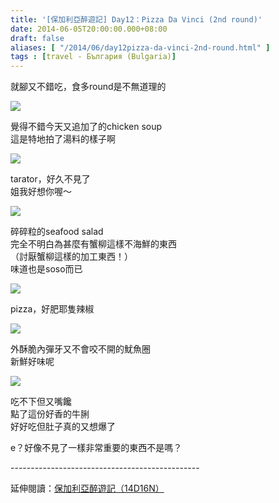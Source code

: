 ```yaml
---
title: '[保加利亞醉遊記] Day12：Pizza Da Vinci (2nd round)'
date: 2014-06-05T20:00:00.000+08:00
draft: false
aliases: [ "/2014/06/day12pizza-da-vinci-2nd-round.html" ]
tags : [travel - България (Bulgaria)]
---
```


就腳又不錯吃，食多round是不無道理的  

[![](https://2.bp.blogspot.com/-T9xIH-zbgIg/XDsjQoNxRTI/AAAAAAAAFhU/nb_L_ww77wI2C0nzKZXPtG_nIqOT4qcZACLcBGAs/s640/14358002813_e8fbebbd48_z.jpg)](https://2.bp.blogspot.com/-T9xIH-zbgIg/XDsjQoNxRTI/AAAAAAAAFhU/nb_L_ww77wI2C0nzKZXPtG_nIqOT4qcZACLcBGAs/s1600/14358002813_e8fbebbd48_z.jpg)

覺得不錯今天又追加了的chicken soup  
這是特地拍了湯料的樣子啊  

[![](https://3.bp.blogspot.com/-JTPry8U39BM/XDsjVGLn8bI/AAAAAAAAFhc/CVKNqMOhBME1AbobZR9-9z4aWMDOe3upwCLcBGAs/s640/14336146572_cc5448af65_z.jpg)](https://3.bp.blogspot.com/-JTPry8U39BM/XDsjVGLn8bI/AAAAAAAAFhc/CVKNqMOhBME1AbobZR9-9z4aWMDOe3upwCLcBGAs/s1600/14336146572_cc5448af65_z.jpg)

tarator，好久不見了  
姐我好想你喔～  

[![](https://3.bp.blogspot.com/-4YuBEoKrUgc/XDsjaGnjTtI/AAAAAAAAFhg/TgHt6uI8H4sm0BsDR6XbqktqipP2iDvzwCLcBGAs/s640/14336145502_b72814a063_z.jpg)](https://3.bp.blogspot.com/-4YuBEoKrUgc/XDsjaGnjTtI/AAAAAAAAFhg/TgHt6uI8H4sm0BsDR6XbqktqipP2iDvzwCLcBGAs/s1600/14336145502_b72814a063_z.jpg)

碎碎粒的seafood salad  
完全不明白為甚麼有蟹柳這樣不海鮮的東西  
（討厭蟹柳這樣的加工東西！）  
味道也是soso而已  

[![](https://1.bp.blogspot.com/-whC9Ht-Mllw/XDsjfOMykvI/AAAAAAAAFhk/cvavmsGggc8P8RQt5nlZhO4IU0IsHf6CwCLcBGAs/s640/14336147122_3c5aa89423_z.jpg)](https://1.bp.blogspot.com/-whC9Ht-Mllw/XDsjfOMykvI/AAAAAAAAFhk/cvavmsGggc8P8RQt5nlZhO4IU0IsHf6CwCLcBGAs/s1600/14336147122_3c5aa89423_z.jpg)

pizza，好肥耶隻辣椒  

[![](https://2.bp.blogspot.com/-mpiasNqHFSk/XDsjkR4xUnI/AAAAAAAAFhs/Ju9cM9qhXSE5SQ4_e9hF1qGU_wcPBFSxACLcBGAs/s640/14151317797_23db43a1ef_z.jpg)](https://2.bp.blogspot.com/-mpiasNqHFSk/XDsjkR4xUnI/AAAAAAAAFhs/Ju9cM9qhXSE5SQ4_e9hF1qGU_wcPBFSxACLcBGAs/s1600/14151317797_23db43a1ef_z.jpg)

外酥脆內彈牙又不會咬不開的魷魚圈  
新鮮好味呢  

[![](https://2.bp.blogspot.com/-iRzfCMQWTWM/XDsjo4Mp9vI/AAAAAAAAFhw/N4eQCzMuD-Qc0-Et2t7s5OqyfbH8SQ3rQCLcBGAs/s640/14336147022_7bb6a3eb64_z.jpg)](https://2.bp.blogspot.com/-iRzfCMQWTWM/XDsjo4Mp9vI/AAAAAAAAFhw/N4eQCzMuD-Qc0-Et2t7s5OqyfbH8SQ3rQCLcBGAs/s1600/14336147022_7bb6a3eb64_z.jpg)

吃不下但又嘴饞  
點了這份好香的牛脷  
好好吃但肚子真的又想爆了  
  
e？好像不見了一樣非常重要的東西不是嗎？  
  
\-----------------------------------------------  
  
延伸閱讀：[保加利亞醉遊記（14D16N）](http://www.hidie.net/2014/06/14d16n.html)